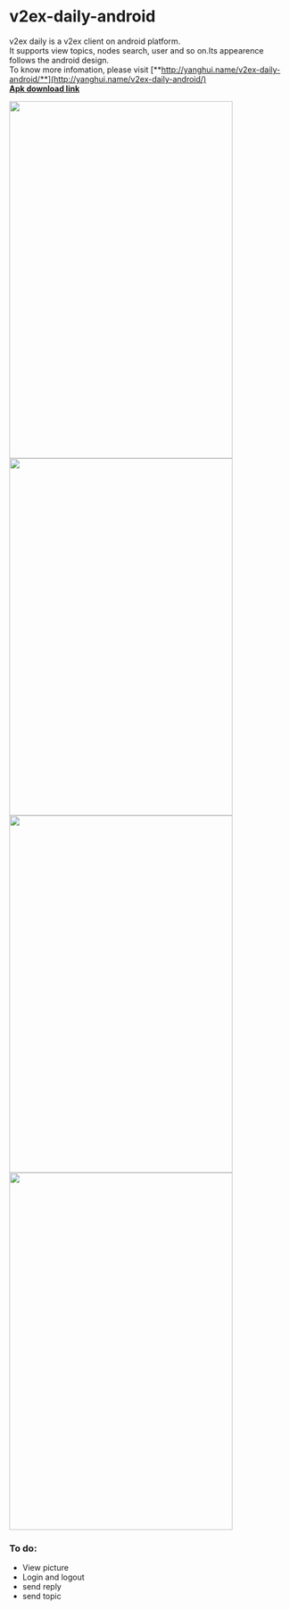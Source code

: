 v2ex-daily-android
==================  
v2ex daily is a v2ex client on android platform.  
It supports view topics, nodes search, user and so on.Its appearence follows the android design.  
To know more infomation, please visit [**http://yanghui.name/v2ex-daily-android/**](http://yanghui.name/v2ex-daily-android/)  
[**Apk download link**](https://github.com/kyze8439690/v2ex-daily-android/releases/download/v1.0.0preview/v2ex-daily-v1.0.0-preview.apk)

<img src="https://raw.github.com/kyze8439690/v2ex-daily-android/master/screenshot/1.jpg" width="400" height="640"/>  
<img src="https://raw.github.com/kyze8439690/v2ex-daily-android/master/screenshot/2.jpg" width="400" height="640"/>  
<img src="https://raw.github.com/kyze8439690/v2ex-daily-android/master/screenshot/3.jpg" width="400" height="640"/>  
<img src="https://raw.github.com/kyze8439690/v2ex-daily-android/master/screenshot/4.jpg" width="400" height="640"/>

### To do:  
- View picture
- Login and logout
- send reply
- send topic
